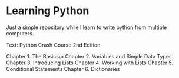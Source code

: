 # Learning Python
Just a simple repository while I learn to write python from multiple computers.

Text: Python Crash Course 2nd Edition

Chapter 1. The Basics\n
Chapter 2. Variables and Simple Data Types
Chapter 3. Introducing Lists
Chapter 4. Working with Lists
Chapter 5. Conditional Statements
Chapter 6. Dictionaries

